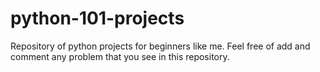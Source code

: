 # python-101-projects
Repository of python projects for beginners like me. Feel free of add and comment any problem that you see in this repository.
